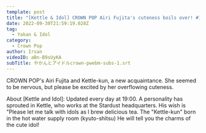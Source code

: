 ```yaml
---
template: post
title: "[Kettle & Idol] CROWN POP Airi Fujita's cuteness boils over! #1"
date: 2022-09-30T21:59:19.028Z
tag:
  - Yakan & Idol
category:
  - Crown Pop
author: Irsan
videoID: aBn-B9sUyKA
subTitle: やかんとアイドルcrown-pwebm-subs-1.srt
---
```

CROWN POP's Airi Fujita and Kettle-kun, a new acquaintance. She seemed to be nervous, but please be excited by her overflowing cuteness.

About \[Kettle and Idol]: Updated every day at 19:00.
A personality has sprouted in Kettle, who works at the Stardust headquarters.
His wish is "Please let me talk with idols as I brew delicious tea.
The "Kettle-kun" born in the hot water supply room (kyuto-shitsu)
He will tell you the charms of the cute idol!